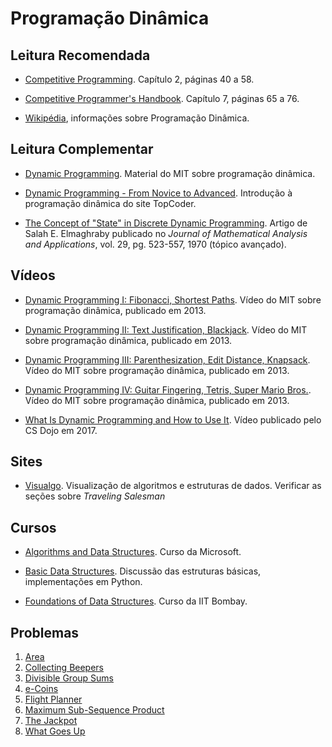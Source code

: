 Programação Dinâmica
====================

Leitura Recomendada
-------------------

- [Competitive Programming](https://cpbook.net/#CP1details). Capítulo 2, páginas 40 a 58.

- [Competitive Programmer's Handbook](https://cses.fi/book.html). Capítulo 7, páginas 65 a 76.

- [Wikipédia](https://en.wikipedia.org/wiki/Dynamic_programming), informações sobre Programação Dinâmica.

Leitura Complementar
--------------------

- [Dynamic Programming](http://web.mit.edu/15.053/www/AMP-Chapter-11.pdf). Material do MIT sobre programação dinâmica.

- [Dynamic Programming - From Novice to Advanced](https://www.topcoder.com/community/data-science/data-science-tutorials/dynamic-programming-from-novice-to-advanced/). Introdução à programação dinâmica do site TopCoder.

- [The Concept of "State" in Discrete Dynamic Programming](https://ac.els-cdn.com/0022247X70900661/1-s2.0-0022247X70900661-main.pdf?_tid=77fc804d-54a9-4fbe-88f6-2379b23bc4ba&acdnat=1528987152_7a6887d916c45d357abcc895281e1100). Artigo de Salah E. Elmaghraby publicado no _Journal of Mathematical 
Analysis and Applications_, vol. 29, pg. 523-557, 1970 (tópico avançado).

Vídeos
------

- [Dynamic Programming I: Fibonacci, Shortest Paths](https://www.youtube.com/watch?v=OQ5jsbhAv_M). Vídeo do MIT sobre programação dinâmica, publicado em 2013.

- [Dynamic Programming II: Text Justification, Blackjack](https://www.youtube.com/watch?v=ENyox7kNKeY). Vídeo do MIT sobre programação dinâmica, publicado em 2013.

- [Dynamic Programming III: Parenthesization, Edit Distance, Knapsack](https://www.youtube.com/watch?v=ocZMDMZwhCY). Vídeo do MIT sobre programação dinâmica, publicado em 2013.

- [Dynamic Programming IV: Guitar Fingering, Tetris, Super Mario Bros.](https://www.youtube.com/watch?v=tp4_UXaVyx8). Vídeo do MIT sobre programação dinâmica, publicado em 2013.

- [What Is Dynamic Programming and How to Use It](https://www.youtube.com/watch?v=vYquumk4nWw). Vídeo publicado pelo CS Dojo em 2017.

Sites
-----

- [Visualgo](https://visualgo.net/en). Visualização de algoritmos e estruturas de dados. Verificar as seções sobre _Traveling Salesman_

Cursos
------

- [Algorithms and Data Structures](https://www.edx.org/course/algorithms-data-structures-microsoft-dev285x-1). Curso da Microsoft.

- [Basic Data Structures](http://interactivepython.org/runestone/static/pythonds/BasicDS/toctree.html). Discussão das estruturas básicas, implementações em Python.

- [Foundations of Data Structures](https://www.edx.org/course/foundations-of-data-structures). Curso da IIT Bombay.

Problemas
---------

1. [Area](https://uva.onlinejudge.org/index.php?option=com_onlinejudge&Itemid=8&category=24&page=show_problem&problem=3102)
1. [Collecting Beepers](https://uva.onlinejudge.org/index.php?option=com_onlinejudge&Itemid=8&category=24&page=show_problem&problem=1437)
1. [Divisible Group Sums](https://uva.onlinejudge.org/index.php?option=com_onlinejudge&Itemid=8&category=24&page=show_problem&problem=1557)
1. [e-Coins](https://uva.onlinejudge.org/index.php?option=com_onlinejudge&Itemid=8&category=24&page=show_problem&problem=1247)
1. [Flight Planner](https://uva.onlinejudge.org/index.php?option=com_onlinejudge&Itemid=8&category=24&page=show_problem&problem=1278)
1. [Maximum Sub-Sequence Product](https://uva.onlinejudge.org/index.php?option=com_onlinejudge&Itemid=8&category=24&page=show_problem&problem=728)
1. [The Jackpot](https://uva.onlinejudge.org/index.php?option=com_onlinejudge&Itemid=8&category=24&page=show_problem&problem=1625)
1. [What Goes Up](https://uva.onlinejudge.org/index.php?option=com_onlinejudge&Itemid=8&category=24&page=show_problem&problem=422)
 
